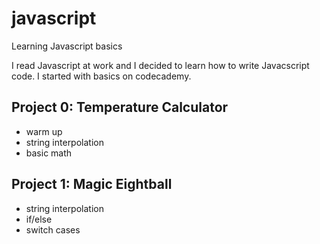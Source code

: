 # javascript
Learning Javascript basics

I read Javascript at work and I decided to learn how to write Javacscript code. I started with basics on codecademy.

## Project 0: Temperature Calculator
* warm up
* string interpolation
* basic math

## Project 1: Magic Eightball
* string interpolation
* if/else
* switch cases

